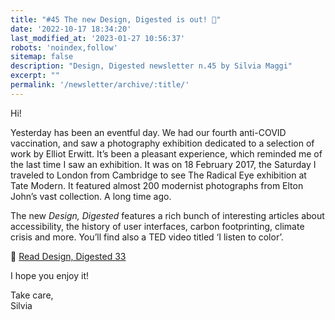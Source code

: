 ```yaml
---
title: "#45 The new Design, Digested is out! 🚀"
date: '2022-10-17 18:34:20'
last_modified_at: '2023-01-27 10:56:37'
robots: 'noindex,follow'
sitemap: false
description: "Design, Digested newsletter n.45 by Silvia Maggi"
excerpt: ""
permalink: '/newsletter/archive/:title/'
---
```

Hi!

Yesterday has been an eventful day. We had our fourth anti-COVID vaccination, and saw a photography exhibition dedicated to a selection of work by Elliot Erwitt. It’s been a pleasant experience, which reminded me of the last time I saw an exhibition. It was on 18 February 2017, the Saturday I traveled to London from Cambridge to see The Radical Eye exhibition at Tate Modern. It featured almost 200 modernist photographs from Elton John’s vast collection. A long time ago.

The new _Design, Digested_ features a rich bunch of interesting articles about accessibility, the history of user interfaces, carbon footprinting, climate crisis and more. You’ll find also a TED video titled ‘I listen to color’.

🔗 [Read Design, Digested 33](https://silviamaggidesign.com/design-digested/design-digested-33/)

I hope you enjoy it!


Take care,  
Silvia